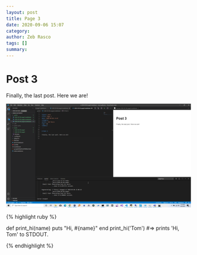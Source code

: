 ```yaml
---
layout: post
title: Page 3
date: 2020-09-06 15:07
category: 
author: Zeb Rasco
tags: []
summary: 
---
```


# Post 3

Finally, the last post. Here we are!

![](/assets/2020-09-06-page3/2020-09-06-15-10-41.png)

{% highlight ruby %}

def print_hi(name)
puts "Hi, #{name}"
end print_hi('Tom')
#=> prints 'Hi, Tom' to STDOUT.

{% endhighlight %}